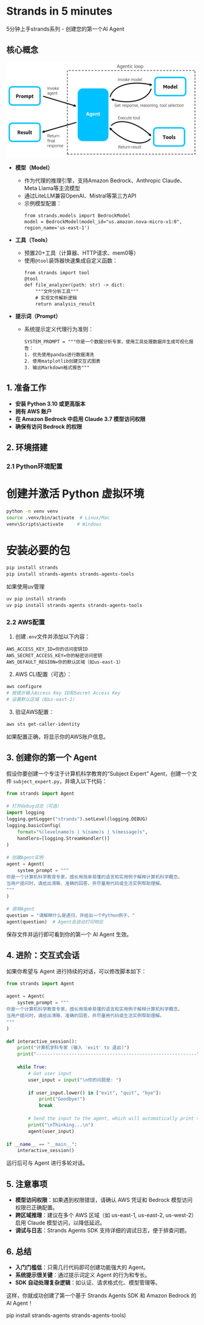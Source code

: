 
# Strands in 5 minutes  

5分钟上手strands系列 - 创建您的第一个AI Agent

## 核心概念

![Agentic Loop](../images/agentic-loop.png)

- **模型（Model）**
  - 作为代理的推理引擎，支持Amazon Bedrock、Anthropic Claude、Meta Llama等主流模型
  - 通过LiteLLM兼容OpenAI、Mistral等第三方API
  - 示例模型配置：
    ```
    from strands.models import BedrockModel
    model = BedrockModel(model_id="us.amazon.nova-micro-v1:0", region_name='us-east-1')
    ```

- **工具（Tools）**
  - 预置20+工具（计算器、HTTP请求、mem0等）
  - 使用`@tool`装饰器快速集成自定义函数：
    ```
    from strands import tool
    @tool
    def file_analyzer(path: str) -> dict:
        """文件分析工具"""
        # 实现文件解析逻辑
        return analysis_result
    ```

- **提示词（Prompt）**
  - 系统提示定义代理行为准则：
    ```
    SYSTEM_PROMPT = """你是一个数据分析专家，使用工具处理数据并生成可视化报告：
    1. 优先使用pandas进行数据清洗
    2. 使用matplotlib创建交互式图表
    3. 输出Markdown格式报告"""
    ```


## 1. 准备工作

- **安装 Python 3.10 或更高版本**
- **拥有 AWS 账户**
- **在 Amazon Bedrock 中启用 Claude 3.7 模型访问权限**
- **确保有访问 Bedrock 的权限**


## 2. 环境搭建

### 2.1 Python环境配置

# 创建并激活 Python 虚拟环境
```bash
python -m venv venv
source .venv/bin/activate  # Linux/Mac
venv\Scripts\activate     # Windows
```
# 安装必要的包
```bash
pip install strands
pip install strands-agents strands-agents-tools
```
如果使用uv管理
```bash
uv pip install strands
uv pip install strands-agents strands-agents-tools
```

### 2.2 AWS配置
1. 创建`.env`文件并添加以下内容：
```
AWS_ACCESS_KEY_ID=你的访问密钥ID
AWS_SECRET_ACCESS_KEY=你的秘密访问密钥
AWS_DEFAULT_REGION=你的默认区域（如us-east-1）
```

2. AWS CLI配置（可选）：
```bash
aws configure
# 按提示输入Access Key ID和Secret Access Key
# 设置默认区域（如us-east-1）
```

3. 验证AWS配置：
```bash
aws sts get-caller-identity
```
如果配置正确，将显示你的AWS账户信息。


## 3. 创建你的第一个 Agent

假设你要创建一个专注于计算机科学教育的“Subject Expert” Agent，创建一个文件 `subject_expert.py`，并填入以下代码：

```python
from strands import Agent

# 打开debug日志（可选）
import logging
logging.getLogger("strands").setLevel(logging.DEBUG)
logging.basicConfig(
    format="%(levelname)s | %(name)s | %(message)s",
    handlers=[logging.StreamHandler()]
)

# 创建Agent实例
agent = Agent(
    system_prompt = """
你是一个计算机科学教育专家，擅长用简单易懂的语言和实用例子解释计算机科学概念。
当用户提问时，请给出清晰、准确的回答，并尽量用代码或生活实例帮助理解。
"""
)

# 调用Agent
question = "请解释什么是递归，并给出一个Python例子。"
agent(question)  # Agent会自动打印响应
```
保存文件并运行即可看到你的第一个 AI Agent 生效。


## 4. 进阶：交互式会话

如果你希望与 Agent 进行持续的对话，可以修改脚本如下：

```python
from strands import Agent

agent = Agent(
    system_prompt = """
你是一个计算机科学教育专家，擅长用简单易懂的语言和实用例子解释计算机科学概念。
当用户提问时，请给出清晰、准确的回答，并尽量用代码或生活实例帮助理解。
"""
)

def interactive_session():
    print("计算机学科专家 (输入 'exit' to 退出)")
    print("-----------------------------------------------------------")
    
    while True:
        # Get user input
        user_input = input("\n你的问题是: ")
        
        if user_input.lower() in ["exit", "quit", "bye"]:
            print("Goodbye!")
            break
        
        # Send the input to the agent, which will automatically print the response
        print("\nThinking...\n")
        agent(user_input)

if __name__ == "__main__":
    interactive_session()
```

运行后可与 Agent 进行多轮对话。



## 5. 注意事项

- **模型访问权限**：如果遇到权限错误，请确认 AWS 凭证和 Bedrock 模型访问权限已正确配置。
- **跨区域推理**：建议在多个 AWS 区域（如 us-east-1, us-east-2, us-west-2）启用 Claude 模型访问，以降低延迟。
- **调试与日志**：Strands Agents SDK 支持详细的调试日志，便于排查问题。



## 6. 总结

- **入门门槛低**：只需几行代码即可创建功能强大的 Agent。
- **系统提示很关键**：通过提示词定义 Agent 的行为和专长。
- **SDK 自动处理复杂逻辑**：如认证、请求格式化、模型管理等。



这样，你就成功创建了第一个基于 Strands Agents SDK 和 Amazon Bedrock 的 AI Agent！


pip install strands-agents strands-agents-tools)